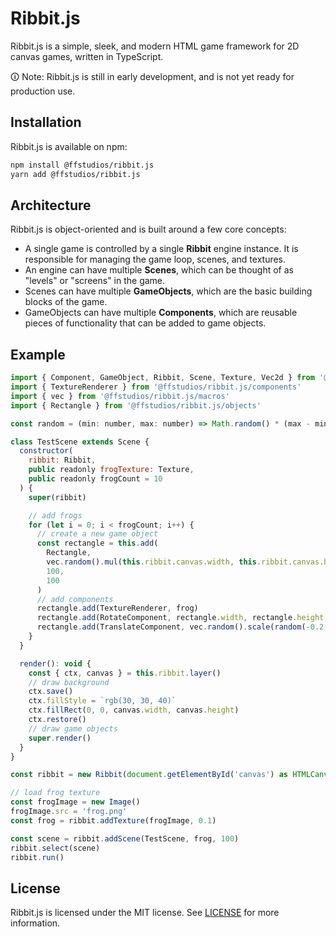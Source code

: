 # Ribbit.js

Ribbit.js is a simple, sleek, and modern HTML game framework for 2D canvas games, written in TypeScript.

🛈 Note: Ribbit.js is still in early development, and is not yet ready for production use. 

## Installation

Ribbit.js is available on npm:

```bash
npm install @ffstudios/ribbit.js
yarn add @ffstudios/ribbit.js
```

## Architecture

Ribbit.js is object-oriented and is built around a few core concepts:

- A single game is controlled by a single **Ribbit** engine instance. It is responsible for managing the game loop, scenes, and textures.
- An engine can have multiple **Scenes**, which can be thought of as "levels" or "screens" in the game.
- Scenes can have multiple **GameObjects**, which are the basic building blocks of the game.
- GameObjects can have multiple **Components**, which are reusable pieces of functionality that can be added to game objects.

## Example

```js
import { Component, GameObject, Ribbit, Scene, Texture, Vec2d } from '@ffstudios/ribbit.js'
import { TextureRenderer } from '@ffstudios/ribbit.js/components'
import { vec } from '@ffstudios/ribbit.js/macros'
import { Rectangle } from '@ffstudios/ribbit.js/objects'

const random = (min: number, max: number) => Math.random() * (max - min) + min

class TestScene extends Scene {
  constructor(
    ribbit: Ribbit,
    public readonly frogTexture: Texture,
    public readonly frogCount = 10
  ) {
    super(ribbit)

    // add frogs
    for (let i = 0; i < frogCount; i++) {
      // create a new game object
      const rectangle = this.add(
        Rectangle,
        vec.random().mul(this.ribbit.canvas.width, this.ribbit.canvas.height),
        100,
        100
      )
      // add components
      rectangle.add(TextureRenderer, frog)
      rectangle.add(RotateComponent, rectangle.width, rectangle.height, random(0, 0.01))
      rectangle.add(TranslateComponent, vec.random().scale(random(-0.2, 0.2)))
    }
  }

  render(): void {
    const { ctx, canvas } = this.ribbit.layer()
    // draw background
    ctx.save()
    ctx.fillStyle = `rgb(30, 30, 40)`
    ctx.fillRect(0, 0, canvas.width, canvas.height)
    ctx.restore()
    // draw game objects
    super.render()
  }
}

const ribbit = new Ribbit(document.getElementById('canvas') as HTMLCanvasElement)

// load frog texture
const frogImage = new Image()
frogImage.src = 'frog.png'
const frog = ribbit.addTexture(frogImage, 0.1)

const scene = ribbit.addScene(TestScene, frog, 100)
ribbit.select(scene)
ribbit.run()
```

## License

Ribbit.js is licensed under the MIT license. See [LICENSE](LICENSE) for more information.
